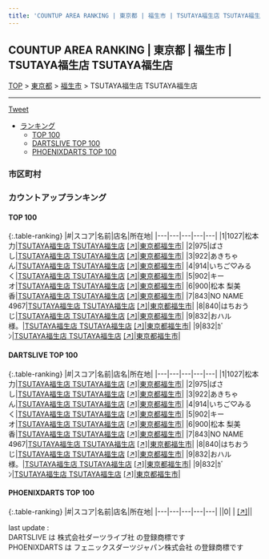 ```yaml
---
title: 'COUNTUP AREA RANKING | 東京都 | 福生市 | TSUTAYA福生店 TSUTAYA福生店'
---
```

## COUNTUP AREA RANKING | 東京都 | 福生市 | TSUTAYA福生店 TSUTAYA福生店

[TOP](/darts/rank/) > [東京都](/darts/rank/東京都/) > [福生市](/darts/rank/東京都/福生市/) > TSUTAYA福生店 TSUTAYA福生店

___

<a href="https://twitter.com/share?ref_src=twsrc%5Etfw" data-text="COUNTUP AREA RANKING | 東京都福生市TSUTAYA福生店 TSUTAYA福生店" class="twitter-share-button" data-hashtags="DARTSLIVE,PHOENIXDARTS,darts,ダーツ" data-show-count="false">Tweet</a>

* [ランキング](#カウントアップランキング)
    * [TOP 100](#top-100)
    * [DARTSLIVE TOP 100](#dartslive-top-100)
    * [PHOENIXDARTS TOP 100](#phoenixdarts-top-100)

### 市区町村

<ul>

</ul>

### カウントアップランキング

#### TOP 100



{:.table-ranking}
|#|スコア|名前|店名|所在地|
|---|---|---|---|---|
|1|1027|<span class="rank-name-dl">松本 力</span>|<a href="/darts/rank/shops/fc14222acc5e7dad5f9f3321c1147265.html">TSUTAYA福生店 TSUTAYA福生店</a> <a href="https://search.dartslive.com/jp/shop/fc14222acc5e7dad5f9f3321c1147265">[↗]</a>|<a href="/darts/rank/東京都/福生市">東京都福生市</a>|
|2|975|<span class="rank-name-dl">ばさし</span>|<a href="/darts/rank/shops/fc14222acc5e7dad5f9f3321c1147265.html">TSUTAYA福生店 TSUTAYA福生店</a> <a href="https://search.dartslive.com/jp/shop/fc14222acc5e7dad5f9f3321c1147265">[↗]</a>|<a href="/darts/rank/東京都/福生市">東京都福生市</a>|
|3|922|<span class="rank-name-dl">あきちゃん</span>|<a href="/darts/rank/shops/fc14222acc5e7dad5f9f3321c1147265.html">TSUTAYA福生店 TSUTAYA福生店</a> <a href="https://search.dartslive.com/jp/shop/fc14222acc5e7dad5f9f3321c1147265">[↗]</a>|<a href="/darts/rank/東京都/福生市">東京都福生市</a>|
|4|914|<span class="rank-name-dl">いちご♡みるく</span>|<a href="/darts/rank/shops/fc14222acc5e7dad5f9f3321c1147265.html">TSUTAYA福生店 TSUTAYA福生店</a> <a href="https://search.dartslive.com/jp/shop/fc14222acc5e7dad5f9f3321c1147265">[↗]</a>|<a href="/darts/rank/東京都/福生市">東京都福生市</a>|
|5|902|<span class="rank-name-dl">キーオ</span>|<a href="/darts/rank/shops/fc14222acc5e7dad5f9f3321c1147265.html">TSUTAYA福生店 TSUTAYA福生店</a> <a href="https://search.dartslive.com/jp/shop/fc14222acc5e7dad5f9f3321c1147265">[↗]</a>|<a href="/darts/rank/東京都/福生市">東京都福生市</a>|
|6|900|<span class="rank-name-dl">松本 梨美香</span>|<a href="/darts/rank/shops/fc14222acc5e7dad5f9f3321c1147265.html">TSUTAYA福生店 TSUTAYA福生店</a> <a href="https://search.dartslive.com/jp/shop/fc14222acc5e7dad5f9f3321c1147265">[↗]</a>|<a href="/darts/rank/東京都/福生市">東京都福生市</a>|
|7|843|<span class="rank-name-dl">NO NAME 4967</span>|<a href="/darts/rank/shops/fc14222acc5e7dad5f9f3321c1147265.html">TSUTAYA福生店 TSUTAYA福生店</a> <a href="https://search.dartslive.com/jp/shop/fc14222acc5e7dad5f9f3321c1147265">[↗]</a>|<a href="/darts/rank/東京都/福生市">東京都福生市</a>|
|8|840|<span class="rank-name-dl">はちおうじ</span>|<a href="/darts/rank/shops/fc14222acc5e7dad5f9f3321c1147265.html">TSUTAYA福生店 TSUTAYA福生店</a> <a href="https://search.dartslive.com/jp/shop/fc14222acc5e7dad5f9f3321c1147265">[↗]</a>|<a href="/darts/rank/東京都/福生市">東京都福生市</a>|
|9|832|<span class="rank-name-dl">おハル様。</span>|<a href="/darts/rank/shops/fc14222acc5e7dad5f9f3321c1147265.html">TSUTAYA福生店 TSUTAYA福生店</a> <a href="https://search.dartslive.com/jp/shop/fc14222acc5e7dad5f9f3321c1147265">[↗]</a>|<a href="/darts/rank/東京都/福生市">東京都福生市</a>|
|9|832|<span class="rank-name-dl">ｶﾞﾝ</span>|<a href="/darts/rank/shops/fc14222acc5e7dad5f9f3321c1147265.html">TSUTAYA福生店 TSUTAYA福生店</a> <a href="https://search.dartslive.com/jp/shop/fc14222acc5e7dad5f9f3321c1147265">[↗]</a>|<a href="/darts/rank/東京都/福生市">東京都福生市</a>|


#### DARTSLIVE TOP 100



{:.table-ranking}
|#|スコア|名前|店名|所在地|
|---|---|---|---|---|
|1|1027|<span class="rank-name-dl">松本 力</span>|<a href="/darts/rank/shops/fc14222acc5e7dad5f9f3321c1147265.html">TSUTAYA福生店 TSUTAYA福生店</a> <a href="https://search.dartslive.com/jp/shop/fc14222acc5e7dad5f9f3321c1147265">[↗]</a>|<a href="/darts/rank/東京都/福生市">東京都福生市</a>|
|2|975|<span class="rank-name-dl">ばさし</span>|<a href="/darts/rank/shops/fc14222acc5e7dad5f9f3321c1147265.html">TSUTAYA福生店 TSUTAYA福生店</a> <a href="https://search.dartslive.com/jp/shop/fc14222acc5e7dad5f9f3321c1147265">[↗]</a>|<a href="/darts/rank/東京都/福生市">東京都福生市</a>|
|3|922|<span class="rank-name-dl">あきちゃん</span>|<a href="/darts/rank/shops/fc14222acc5e7dad5f9f3321c1147265.html">TSUTAYA福生店 TSUTAYA福生店</a> <a href="https://search.dartslive.com/jp/shop/fc14222acc5e7dad5f9f3321c1147265">[↗]</a>|<a href="/darts/rank/東京都/福生市">東京都福生市</a>|
|4|914|<span class="rank-name-dl">いちご♡みるく</span>|<a href="/darts/rank/shops/fc14222acc5e7dad5f9f3321c1147265.html">TSUTAYA福生店 TSUTAYA福生店</a> <a href="https://search.dartslive.com/jp/shop/fc14222acc5e7dad5f9f3321c1147265">[↗]</a>|<a href="/darts/rank/東京都/福生市">東京都福生市</a>|
|5|902|<span class="rank-name-dl">キーオ</span>|<a href="/darts/rank/shops/fc14222acc5e7dad5f9f3321c1147265.html">TSUTAYA福生店 TSUTAYA福生店</a> <a href="https://search.dartslive.com/jp/shop/fc14222acc5e7dad5f9f3321c1147265">[↗]</a>|<a href="/darts/rank/東京都/福生市">東京都福生市</a>|
|6|900|<span class="rank-name-dl">松本 梨美香</span>|<a href="/darts/rank/shops/fc14222acc5e7dad5f9f3321c1147265.html">TSUTAYA福生店 TSUTAYA福生店</a> <a href="https://search.dartslive.com/jp/shop/fc14222acc5e7dad5f9f3321c1147265">[↗]</a>|<a href="/darts/rank/東京都/福生市">東京都福生市</a>|
|7|843|<span class="rank-name-dl">NO NAME 4967</span>|<a href="/darts/rank/shops/fc14222acc5e7dad5f9f3321c1147265.html">TSUTAYA福生店 TSUTAYA福生店</a> <a href="https://search.dartslive.com/jp/shop/fc14222acc5e7dad5f9f3321c1147265">[↗]</a>|<a href="/darts/rank/東京都/福生市">東京都福生市</a>|
|8|840|<span class="rank-name-dl">はちおうじ</span>|<a href="/darts/rank/shops/fc14222acc5e7dad5f9f3321c1147265.html">TSUTAYA福生店 TSUTAYA福生店</a> <a href="https://search.dartslive.com/jp/shop/fc14222acc5e7dad5f9f3321c1147265">[↗]</a>|<a href="/darts/rank/東京都/福生市">東京都福生市</a>|
|9|832|<span class="rank-name-dl">おハル様。</span>|<a href="/darts/rank/shops/fc14222acc5e7dad5f9f3321c1147265.html">TSUTAYA福生店 TSUTAYA福生店</a> <a href="https://search.dartslive.com/jp/shop/fc14222acc5e7dad5f9f3321c1147265">[↗]</a>|<a href="/darts/rank/東京都/福生市">東京都福生市</a>|
|9|832|<span class="rank-name-dl">ｶﾞﾝ</span>|<a href="/darts/rank/shops/fc14222acc5e7dad5f9f3321c1147265.html">TSUTAYA福生店 TSUTAYA福生店</a> <a href="https://search.dartslive.com/jp/shop/fc14222acc5e7dad5f9f3321c1147265">[↗]</a>|<a href="/darts/rank/東京都/福生市">東京都福生市</a>|


#### PHOENIXDARTS TOP 100



{:.table-ranking}
|#|スコア|名前|店名|所在地|
|---|---|---|---|---|
||0|<span class="rank-name-dl"> </span>|<a href="/darts/rank/shops/.html"></a> <a href="">[↗]</a>|<a href="/darts/rank//"></a>|


<div class="footer border-top border-gray-light mt-5 pt-3 text-right text-gray">
    last update : <span style="font-weight: italic" id="foot_last_modified"></span><br />
    DARTSLIVE は 株式会社ダーツライブ社 の登録商標です<br />
    PHOENIXDARTS は フェニックスダーツジャパン株式会社 の登録商標です<br />
</div>

<script src="https://cdnjs.cloudflare.com/ajax/libs/jquery.tablesorter/2.31.3/js/jquery.tablesorter.min.js" integrity="sha512-qzgd5cYSZcosqpzpn7zF2ZId8f/8CHmFKZ8j7mU4OUXTNRd5g+ZHBPsgKEwoqxCtdQvExE5LprwwPAgoicguNg==" crossorigin="anonymous" referrerpolicy="no-referrer"></script>
<link rel="stylesheet" href="https://cdnjs.cloudflare.com/ajax/libs/jquery.tablesorter/2.31.3/css/theme.default.min.css" integrity="sha512-wghhOJkjQX0Lh3NSWvNKeZ0ZpNn+SPVXX1Qyc9OCaogADktxrBiBdKGDoqVUOyhStvMBmJQ8ZdMHiR3wuEq8+w==" crossorigin="anonymous" referrerpolicy="no-referrer" />
<script>
$(function() {
    $(".table-ranking").tablesorter({sortList:[[0, 0]]});
    $("#foot_last_modified").text(formatDate(new Date(document.lastModified), 'yyyy-MM-dd HH:mm:ss'));
});
</script>

<script async src="https://platform.twitter.com/widgets.js" charset="utf-8"></script>